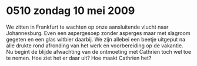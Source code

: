 # 0510 zondag 10 mei 2009
We zitten in Frankfurt te wachten op onze aansluitende vlucht naar Johannesburg. Even een aspergesoep zonder asperges maar met slagroom gegeten en een glas witbier daarbij. We zijn allebei een beetje uitgeput na alle drukte rond afronding van het werk en voorbereiding op de vakantie. Nu begint de blijde afwachting van de ontmoeting met Cathrien toch wel toe te nemen. Hoe ziet het er daar uit? Hoe maakt Cathrien het?